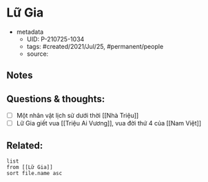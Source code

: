 ---
---

# Lữ Gia

- metadata
	- UID: P-210725-1034
	- tags: #created/2021/Jul/25, #permanent/people 
	- source: 

## Notes


## Questions & thoughts:
- [ ] Một nhân vật lịch sử dưới thời [[Nhà Triệu]]
- [ ] Lữ Gia giết vua [[Triệu Ai Vương]], vua đời thứ 4 của [[Nam Việt]]
## Related:
```dataview
list
from [[Lữ Gia]]
sort file.name asc
```
